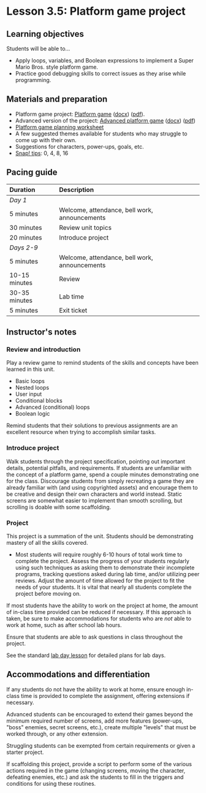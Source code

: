 # Lesson 3.5: Platform game project

## Learning objectives

Students will be able to...

* Apply loops, variables, and Boolean expressions to implement a Super Mario Bros. style platform game.
* Practice good debugging skills to correct issues as they arise while programming.

## Materials and preparation

* Platform game project: [Platform game](project_3_platform_game_easy.md) ([docx](https://github.com/TEALSK12/introduction-to-computer-science/raw/master/Projects/Projects%20Word/Project%203%20Platform%20Game%20Easy.docx)) ([pdf](https://github.com/TEALSK12/introduction-to-computer-science/raw/master/Projects/Projects%20PDF/Project%203%20Platform%20Game%20Easy.pdf)).
* Advanced version of the project: [Advanced platform game](project_3.md) ([docx](https://github.com/TEALSK12/introduction-to-computer-science/raw/master/Projects/Projects%20Word/Project%203%20Platform%20Game.docx)) ([pdf](https://github.com/TEALSK12/introduction-to-computer-science/raw/master/Projects/Projects%20PDF/Project%203%20Platform%20Game.pdf))
* [Platform game planning worksheet](https://github.com/TEALSK12/introduction-to-computer-science/raw/master/Projects/Projects%20Word/Platform_Game_Planning_Worksheet.docx)
* A few suggested themes available for students who may struggle to come up with their own.
* Suggestions for characters, power-ups, goals, etc.
* [Snap! tips][]: 0, 4, 8, 16

## Pacing guide

| Duration      | Description                                   |
| :------------ | :-------------------------------------------- |
| _Day 1_       |                                               |
| 5 minutes     | Welcome, attendance, bell work, announcements |
| 30 minutes    | Review unit topics                            |
| 20 minutes    | Introduce project                             |
| _Days 2-9_    |                                               |
| 5 minutes     | Welcome, attendance, bell work, announcements |
| 10-15 minutes | Review                                        |
| 30-35 minutes | Lab time                                      |
| 5 minutes     | Exit ticket                                   |

## Instructor's notes

### Review and introduction

Play a review game to remind students of the skills and concepts have been learned in this unit.

* Basic loops
* Nested loops
* User input
* Conditional blocks
* Advanced (conditional) loops
* Boolean logic

Remind students that their solutions to previous assignments are an excellent resource when trying to accomplish similar tasks.

### Introduce project

Walk students through the project specification, pointing out important details, potential pitfalls, and requirements. If students are unfamiliar with the concept of a platform game, spend a couple minutes demonstrating one for the class. Discourage students from simply recreating a game they are already familiar with (and using copyrighted assets) and encourage them to be creative and design their own characters and world instead. Static screens are somewhat easier to implement than smooth scrolling, but scrolling is doable with some scaffolding.

### Project

This project is a summation of the unit.  Students should be demonstrating mastery of all the skills covered.

* Most students will require roughly 6-10 hours of total work time to complete the project. Assess the progress of your students regularly using such techniques as asking them to demonstrate their incomplete programs, tracking questions asked during lab time, and/or utilizing peer reviews. Adjust the amount of time allowed for the project to fit the needs of your students. It is vital that nearly all students complete the project before moving on.

If most students have the ability to work on the project at home, the amount of in-class time provided can be reduced if necessary. If this approach is taken, be sure to make accommodations for students who are _not_ able to work at home, such as after school lab hours.

Ensure that students are able to ask questions in class throughout the project.

See the standard [lab day lesson](lab_day_lesson.md) for detailed plans for lab days.

## Accommodations and differentiation

If any students do not have the ability to work at home, ensure enough in-class time is provided to complete the assignment, offering extensions if necessary.

Advanced students can be encouraged to extend their games beyond the minimum required number of screens, add more features (power-ups, "boss" enemies, secret screens, etc.), create multiple "levels" that must be worked through, or any other extension.

Struggling students can be exempted from certain requirements or given a starter project.

If scaffolding this project, provide a script to perform some of the various actions required in the game (changing screens, moving the character, defeating enemies, etc.) and ask the students to fill in the triggers and conditions for using these routines.

[Snap! tips]: https://github.com/TEALSK12/introduction-to-computer-science/blob/master/Snap%20Tips.docx?raw=true
